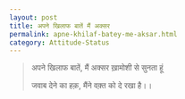 ```yaml
---
layout: post
title: अपने खिलाफ बातें मैं अक्सर
permalink: apne-khilaf-batey-me-aksar.html
category: Attitude-Status
---
```

> अपने खिलाफ बातें, मैं अक्सर ख़ामोशी से सुनता हूं
> 
> जवाब देने का हक़, मैंने वक़्त को दे रखा है।। 
